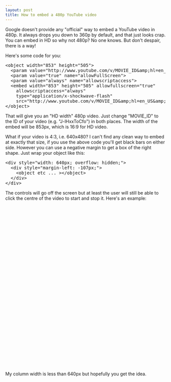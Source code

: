 ```yaml
---
layout: post
title: How to embed a 480p YouTube video
---
```



Google doesn't provide any "official" way to embed a YouTube video in 480p. It always drops you down to 360p by default, and that just looks crap. You can embed in HD so why not 480p? No one knows. But don't despair, there is a way!

Here's some code for you:

<pre>&lt;object width="853" height="505"&gt;
  &lt;param value="http://www.youtube.com/v/MOVIE_ID&amp;amp;hl=en_US&amp;amp;fs=1&amp;amp;rel=0" name="movie"&gt;
  &lt;param value="true" name="allowFullScreen"&gt;
  &lt;param value="always" name="allowscriptaccess"&gt;
  &lt;embed width="853" height="505" allowfullscreen="true"
    allowscriptaccess="always"
    type="application/x-shockwave-flash"
    src="http://www.youtube.com/v/MOVIE_ID&amp;amp;hl=en_US&amp;amp;fs=1&amp;amp;rel=0"&gt;
&lt;/object&gt;</pre>

That will give you an "HD width" 480p video. Just change "MOVIE_ID" to the ID of your video (e.g. "J-lHxxToCfo") in both places. The width of the embed will be 853px, which is 16:9 for HD video.

What if your video is 4:3, i.e. 640x480? I can't find any clean way to embed at exactly that size, if you use the above code you'll get black bars on either side. However you can use a negative margin to get a box of the right shape. Just wrap your object like this:

<pre>&lt;div style="width: 640px; overflow: hidden;"&gt;
  &lt;div style="margin-left: -107px;"&gt;
    &lt;object etc ... &gt;&lt;/object&gt;
  &lt;/div&gt;
&lt;/div&gt;</pre>

The controls will go off the screen but at least the user will still be able to click the centre of the video to start and stop it. Here's an example:

<div style="width: 640px; overflow: hidden; z-index: 999;"><div style="margin-left: -107px;"><object height="505" width="853">
  <param name="movie" value="http://www.youtube.com/v/J-lHxxToCfo&amp;hl=en_US&amp;fs=1&amp;rel=0" />
  <param name="allowFullScreen" value="true" />
  <param name="allowscriptaccess" value="always" />
  <embed src="http://www.youtube.com/v/J-lHxxToCfo&amp;hl=en_US&amp;fs=1&amp;rel=0" type="application/x-shockwave-flash" allowscriptaccess="always" allowfullscreen="true" height="505" width="853" /></object></div></div>

My column width is less than 640px but hopefully you get the idea.
